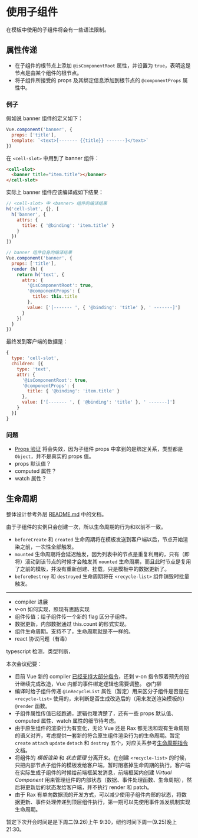 # 使用子组件

在模板中使用的子组件将会有一些语法限制。

## 属性传递

+ 在子组件的根节点上添加 `@isComponentRoot` 属性，并设置为 `true`，表明这是节点是由某个组件的根节点。
+ 将子组件所接受的 props 及其绑定信息添加到根节点的 `@componentProps` 属性中。

### 例子

假如说 banner 组件的定义如下：

```js
Vue.component('banner', {
  props: ['title'],
  template: `<text>[------- {{title}} -------]</text>`
})
```

在 `<cell-slot>` 中用到了 banner 组件：

```html
<cell-slot>
  <banner title="item.title"></banner>
</cell-slot>
```

实际上 banner 组件应该编译成如下结果：

```js
// <cell-slot> 中 <banner> 组件的编译结果
h('cell-slot', {}, [
  h('banner', {
    attrs: {
      title: { '@binding': 'item.title' }
    }
  })
])

// banner 组件自身的编译结果
Vue.component('banner', {
  props: ['title'],
  render (h) {
    return h('text', {
      attrs: {
        '@isComponentRoot': true,
        '@componentProps': {
          title: this.title
        },
        value: ['[------- ', { '@binding': 'title' }, ' -------]']
      }
    })
  }
})
```

最终发到客户端的数据是：

```js
{
  type: 'cell-slot',
  children: [{
    type: 'text',
    attr: {
      '@isComponentRoot': true,
      '@componentProps': {
        title: { '@binding': 'item.title' }
      },
      value: ['[------- ', { '@binding': 'title' }, ' -------]']
    }
  }]
}
```

### 问题

+ [Props 验证](https://cn.vuejs.org/v2/guide/components.html#Prop-验证) 将会失效，因为子组件 props 中拿到的是绑定关系，类型都是 `Object`，并不是真实的 props 值。
+ props 默认值？
+ computed 属性？
+ watch 属性？

## 生命周期

整体设计参考外层 [README.md](../../README.md#生命周期指令) 中的文档。

由于子组件的实例只会创建一次，所以生命周期的行为和以前不一致。

+ `beforeCreate` 和 `created` 生命周期将在模板发送到客户端以后，节点开始渲染之前，一次性全部触发。
+ `mounted` 生命周期将会延迟触发，因为列表中的节点是重复利用的，只有（即将）滚动到该节点的时候才会触发其 `mounted` 生命周期，而且此时节点是复用了之前的模板，并没有重新创建、挂载，只是模板中的数据更新了。
+ `beforeDestroy` 和  `destroyed` 生命周期将在 `<recycle-list>` 组件销毁时批量触发。


---------------------------------------------------------------------------

+ compiler 进展
+ v-on 如何实现，照现有思路实现
+ 组件传值；给子组件传一个新的 flag 区分子组件。
+ 数据更新，内部数据通过 this.count 的形式实现。
+ 组件生命周期。支持不了，生命周期就是不一样的。
+ react 协议问题（有毒）


typescript 检测，类型判断，

本次会议纪要：

+ 目前 Vue 新的 compiler [已经支持大部分指令](https://github.com/vuejs/vue/pull/6622)，还剩 v-on 指令照着预先的设计继续完成改造，Vue 内部的事件绑定逻辑也需要调整。 @门柳
+ 编译时给子组件传递 `@inRecycleList` 属性（暂定）用来区分子组件是否是在 `<recycle-list>` 使用的，来判断是否生成改造后的（用来发送渲染模板的） `@render` 函数。
+ 子组件属性传值已经跑通，逻辑也理清楚了，还有一些 props 默认值、computed 属性、watch 属性的细节待考虑。
+ 由于原生组件的渲染行为有变化，无论 Vue 还是 Rax 都无法和现有生命周期的语义对齐，考虑提供一套新的符合原生组件渲染行为的生命周期。暂定 `create` `attach` `update` `detach` 和 `destroy` 五个，对应关系参考[生命周期指令](https://github.com/Hanks10100/weex-native-directive#生命周期指令)文档。
+ 将组件的 *模板渲染* 和 *状态管理* 分离开来。在创建 `<recycle-list>` 的时候，只把内部节点子组件的模板发给客户端，暂时阻塞掉生命周期的执行。客户端在实际生成子组件的时候给前端框架发消息，前端框架内创建 *Virtual Component* 用来管理组件的内部状态（数据、事件处理函数、生命周期），然后将更新后的状态发给客户端，并不执行 render 和 patch。
+ 由于 Rax 有单向数据流的开发方式，可以减少使用子组件内部的状态，将数据更新、事件处理传递到顶层组件执行，第一期可以先使用事件派发机制实现生命周期。

暂定下次开会时间是是下周二(9.26)上午 9:30，纽约时间下周一(9.25)晚上 21:30。
